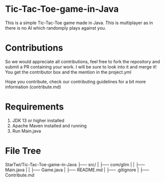 # Tic-Tac-Toe-game-in-Java
This is a simple Tic-Tac-Toe game made in Java. This is multiplayer as in there is no AI which randomply plays against you.


# Contributions

So we would appreciate all contributions, feel free to fork the repository and submit a PR containing your work. I will be sure to look into it and merge it! You get the contributor box and the mention in the project.yml

Hope you contribute, check our contributing guidelines for a bit more information (contribute.md)

# Requirements
1. JDK 13 or higher installed
2. Apache Maven installed and running
3. Run Main.java


# File Tree
StarTwi/Tic-Tac-Toe-game-in-Java
├── src/
|   ├── com/glim
|   |   ├── Main.java
|   |   ├── Game.java
|   ├── README.md
|   ├── .gitignore
|   ├── Contribute.md
